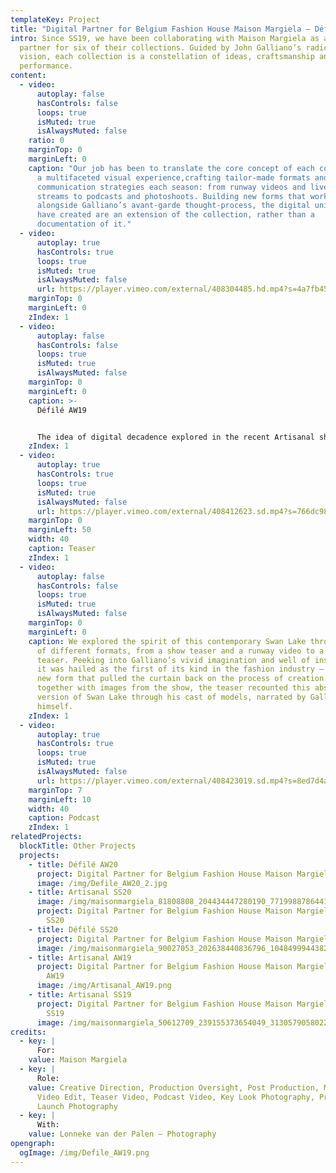 ```yaml
---
templateKey: Project
title: "Digital Partner for Belgium Fashion House Maison Margiela – Défilé AW19 "
intro: Since SS19, we have been collaborating with Maison Margiela as a digital
  partner for six of their collections. Guided by John Galliano’s radical
  vision, each collection is a constellation of ideas, craftsmanship and
  performance.
content:
  - video:
      autoplay: false
      hasControls: false
      loops: true
      isMuted: true
      isAlwaysMuted: false
    ratio: 0
    marginTop: 0
    marginLeft: 0
    caption: "Our job has been to translate the core concept of each collection into
      a multifaceted visual experience,crafting tailor-made formats and visual
      communication strategies each season: from runway videos and live show
      streams to podcasts and photoshoots. Building new forms that work
      alongside Galliano’s avant-garde thought-process, the digital universes we
      have created are an extension of the collection, rather than a
      documentation of it."
  - video:
      autoplay: true
      hasControls: true
      loops: true
      isMuted: true
      isAlwaysMuted: false
      url: https://player.vimeo.com/external/408304485.hd.mp4?s=4a7fb45f78af347c8af475f8a923ed046ae29afc&profile_id=175
    marginTop: 0
    marginLeft: 0
    zIndex: 1
  - video:
      autoplay: false
      hasControls: false
      loops: true
      isMuted: true
      isAlwaysMuted: false
    marginTop: 0
    marginLeft: 0
    caption: >-
      Défilé AW19 


      The idea of digital decadence explored in the recent Artisanal show was filtered down for this ready-to-wear collection, with garments stripped back down into a more purified and minimal form. Inspired by retelling the classic story of Swan Lake to the dramatic overtones of Tchaikovsky’s music, Galliano’s research swings this time towards the idea of ‘Transformation’.
    zIndex: 1
  - video:
      autoplay: true
      hasControls: true
      loops: true
      isMuted: true
      isAlwaysMuted: false
      url: https://player.vimeo.com/external/408412623.sd.mp4?s=766dc988d85c31e0480a2704227c80e325a2027d&profile_id=165
    marginTop: 0
    marginLeft: 50
    width: 40
    caption: Teaser
    zIndex: 1
  - video:
      autoplay: false
      hasControls: false
      loops: true
      isMuted: true
      isAlwaysMuted: false
    marginTop: 0
    marginLeft: 0
    caption: We explored the spirit of this contemporary Swan Lake through a variety
      of different formats, from a show teaser and a runway video to a podcast
      teaser. Peeking into Galliano’s vivid imagination and well of inspiration,
      it was hailed as the first of its kind in the fashion industry – a bold
      new form that pulled the curtain back on the process of creation. Cut
      together with images from the show, the teaser recounted this abstracted
      version of Swan Lake through his cast of models, narrated by Galliano
      himself.
    zIndex: 1
  - video:
      autoplay: true
      hasControls: true
      loops: true
      isMuted: true
      isAlwaysMuted: false
      url: https://player.vimeo.com/external/408423019.sd.mp4?s=8ed7d4acb861571218d2bfcd01a27f2af277b222&profile_id=165
    marginTop: 7
    marginLeft: 10
    width: 40
    caption: Podcast
    zIndex: 1
relatedProjects:
  blockTitle: Other Projects
  projects:
    - title: Défilé AW20
      project: Digital Partner for Belgium Fashion House Maison Margiela – Défilé AW20
      image: /img/Defile_AW20_2.jpg
    - title: Artisanal SS20
      image: /img/maisonmargiela_81808808_204434447280190_7719988786441022934_n.jpg
      project: Digital Partner for Belgium Fashion House Maison Margiela – Artisanal
        SS20
    - title: Défilé SS20
      project: Digital Partner for Belgium Fashion House Maison Margiela – Défilé SS20
      image: /img/maisonmargiela_90027053_202638440836796_1048499944382231102_n.jpg
    - title: Artisanal AW19
      project: Digital Partner for Belgium Fashion House Maison Margiela – Artisanal
        AW19
      image: /img/Artisanal_AW19.png
    - title: Artisanal SS19
      project: Digital Partner for Belgium Fashion House Maison Margiela – Artisanal
        SS19
      image: /img/maisonmargiela_50612709_239155373654049_3130579058022923543_n.jpg
credits:
  - key: |
      For:
    value: Maison Margiela
  - key: |
      Role:
    value: Creative Direction, Production Oversight, Post Production, Main Show
      Video Edit, Teaser Video, Podcast Video, Key Look Photography, Product
      Launch Photography
  - key: |
      With:
    value: Lonneke van der Palen – Photography
opengraph:
  ogImage: /img/Defile_AW19.png
---
```

